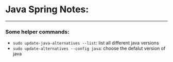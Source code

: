 # Java Spring Notes:

---

### Some helper commands:

- `sudo update-java-alternatives --list`: list all different java versions
- `sudo update-alternatives --config java`: choose the defalut version of java